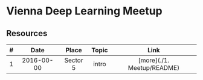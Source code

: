 # Vienna Deep Learning Meetup

## Resources

| # | Date       | Place    | Topic | Link   |
|:-:|:----------:|:--------:|:-----:|:------:|
| 1 | 2016-00-00 | Sector 5 | intro | [more](./1. Meetup/README) |